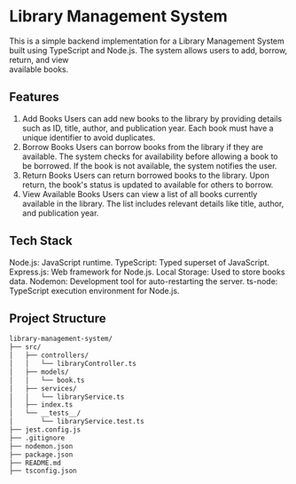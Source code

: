 ﻿# Library Management System
 This is a simple backend implementation for a Library Management System built using TypeScript and Node.js. The system allows users to add, borrow, return, and view   
 available books.

## Features
1. Add Books
Users can add new books to the library by providing details such as ID, title, author, and publication year.
Each book must have a unique identifier to avoid duplicates.
2. Borrow Books
Users can borrow books from the library if they are available.
The system checks for availability before allowing a book to be borrowed.
If the book is not available, the system notifies the user.
3. Return Books
Users can return borrowed books to the library.
Upon return, the book's status is updated to available for others to borrow.
4. View Available Books
Users can view a list of all books currently available in the library.
The list includes relevant details like title, author, and publication year.

## Tech Stack
Node.js: JavaScript runtime.
TypeScript: Typed superset of JavaScript.
Express.js: Web framework for Node.js.
Local Storage: Used to store books data.
Nodemon: Development tool for auto-restarting the server.
ts-node: TypeScript execution environment for Node.js.

  
## Project Structure
 ```bash
library-management-system/
├── src/
│   ├── controllers/
│   │   └── libraryController.ts
│   ├── models/
│   │   └── book.ts
│   ├── services/
│   │   └── libraryService.ts
│   ├── index.ts
│   └── __tests__/
│       └── libraryService.test.ts
├── jest.config.js
├── .gitignore
├── nodemon.json
├── package.json
├── README.md
├── tsconfig.json

